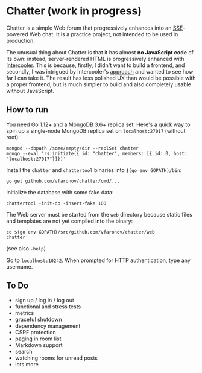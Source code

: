 # Chatter (work in progress)

Chatter is a simple Web forum that progressively enhances into an [SSE][1]-powered
Web chat. It is a practice project, not intended to be used in production.

[1]: https://en.wikipedia.org/wiki/Server-sent_events

The unusual thing about Chatter is that it has almost **no JavaScript code**
of its own: instead, server-rendered HTML is progressively enhanced with
[Intercooler][2]. This is because, firstly, I didn't want to build a frontend,
and secondly, I was intrigued by Intercooler's [approach][3] and wanted to see
how far I can take it. The result has less polished UX than would be possible
with a proper frontend, but is much simpler to build and also completely usable
without JavaScript.

[2]: http://intercoolerjs.org/
[3]: http://intercoolerjs.org/docs.html#philosophy


## How to run

You need Go 1.12+ and a MongoDB 3.6+ replica set. Here's a quick way to spin up a single-node MongoDB replica set on `localhost:27017` (without root):

    mongod --dbpath /some/empty/dir --replSet chatter
    mongo --eval 'rs.initiate({_id: "chatter", members: [{_id: 0, host: "localhost:27017"}]})'
    
Install the `chatter` and `chattertool` binaries into `$(go env GOPATH)/bin`:

    go get github.com/vfaronov/chatter/cmd/...
    
Initialize the database with some fake data:

    chattertool -init-db -insert-fake 100
    
The Web server must be started from the `web` directory because static files
and templates are not yet compiled into the binary:

    cd $(go env GOPATH)/src/github.com/vfaronov/chatter/web
    chatter
    
(see also `-help`)

Go to [`localhost:10242`](http://localhost:10242/). When prompted for HTTP
authentication, type any username.


## To Do

* sign up / log in / log out
* functional and stress tests
* metrics
* graceful shutdown
* dependency management
* CSRF protection
* paging in room list
* Markdown support
* search
* watching rooms for unread posts
* lots more
